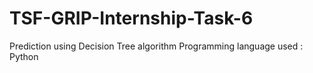 # TSF-GRIP-Internship-Task-6
Prediction using Decision Tree algorithm
Programming language used : Python
